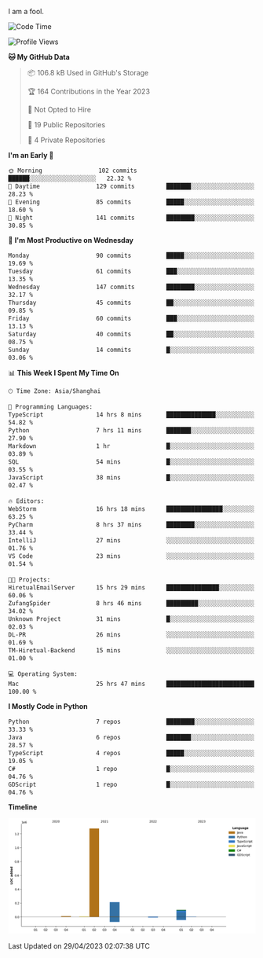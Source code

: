 I am a fool.

<!--START_SECTION:waka-->
![Code Time](http://img.shields.io/badge/Code%20Time-367%20hrs%2058%20mins-blue)

![Profile Views](http://img.shields.io/badge/Profile%20Views-15-blue)

**🐱 My GitHub Data** 

> 📦 106.8 kB Used in GitHub's Storage 
 > 
> 🏆 164 Contributions in the Year 2023
 > 
> 🚫 Not Opted to Hire
 > 
> 📜 19 Public Repositories 
 > 
> 🔑 4 Private Repositories 
 > 
**I'm an Early 🐤** 

```text
🌞 Morning                102 commits         ██████░░░░░░░░░░░░░░░░░░░   22.32 % 
🌆 Daytime                129 commits         ███████░░░░░░░░░░░░░░░░░░   28.23 % 
🌃 Evening                85 commits          █████░░░░░░░░░░░░░░░░░░░░   18.60 % 
🌙 Night                  141 commits         ████████░░░░░░░░░░░░░░░░░   30.85 % 
```
📅 **I'm Most Productive on Wednesday** 

```text
Monday                   90 commits          █████░░░░░░░░░░░░░░░░░░░░   19.69 % 
Tuesday                  61 commits          ███░░░░░░░░░░░░░░░░░░░░░░   13.35 % 
Wednesday                147 commits         ████████░░░░░░░░░░░░░░░░░   32.17 % 
Thursday                 45 commits          ██░░░░░░░░░░░░░░░░░░░░░░░   09.85 % 
Friday                   60 commits          ███░░░░░░░░░░░░░░░░░░░░░░   13.13 % 
Saturday                 40 commits          ██░░░░░░░░░░░░░░░░░░░░░░░   08.75 % 
Sunday                   14 commits          █░░░░░░░░░░░░░░░░░░░░░░░░   03.06 % 
```


📊 **This Week I Spent My Time On** 

```text
🕑︎ Time Zone: Asia/Shanghai

💬 Programming Languages: 
TypeScript               14 hrs 8 mins       ██████████████░░░░░░░░░░░   54.82 % 
Python                   7 hrs 11 mins       ███████░░░░░░░░░░░░░░░░░░   27.90 % 
Markdown                 1 hr                █░░░░░░░░░░░░░░░░░░░░░░░░   03.89 % 
SQL                      54 mins             █░░░░░░░░░░░░░░░░░░░░░░░░   03.55 % 
JavaScript               38 mins             █░░░░░░░░░░░░░░░░░░░░░░░░   02.47 % 

🔥 Editors: 
WebStorm                 16 hrs 18 mins      ████████████████░░░░░░░░░   63.25 % 
PyCharm                  8 hrs 37 mins       ████████░░░░░░░░░░░░░░░░░   33.44 % 
IntelliJ                 27 mins             ░░░░░░░░░░░░░░░░░░░░░░░░░   01.76 % 
VS Code                  23 mins             ░░░░░░░░░░░░░░░░░░░░░░░░░   01.54 % 

🐱‍💻 Projects: 
HiretualEmailServer      15 hrs 29 mins      ███████████████░░░░░░░░░░   60.06 % 
ZufangSpider             8 hrs 46 mins       █████████░░░░░░░░░░░░░░░░   34.02 % 
Unknown Project          31 mins             █░░░░░░░░░░░░░░░░░░░░░░░░   02.03 % 
DL-PR                    26 mins             ░░░░░░░░░░░░░░░░░░░░░░░░░   01.69 % 
TM-Hiretual-Backend      15 mins             ░░░░░░░░░░░░░░░░░░░░░░░░░   01.00 % 

💻 Operating System: 
Mac                      25 hrs 47 mins      █████████████████████████   100.00 % 
```

**I Mostly Code in Python** 

```text
Python                   7 repos             ████████░░░░░░░░░░░░░░░░░   33.33 % 
Java                     6 repos             ███████░░░░░░░░░░░░░░░░░░   28.57 % 
TypeScript               4 repos             █████░░░░░░░░░░░░░░░░░░░░   19.05 % 
C#                       1 repo              █░░░░░░░░░░░░░░░░░░░░░░░░   04.76 % 
GDScript                 1 repo              █░░░░░░░░░░░░░░░░░░░░░░░░   04.76 % 
```



**Timeline**

![Lines of Code chart](https://raw.githubusercontent.com/VeejaLiu/VeejaLiu/master/assets/bar_graph.png)


 Last Updated on 29/04/2023 02:07:38 UTC
<!--END_SECTION:waka-->
